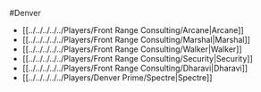 #Denver
- [[../../../../../Players/Front Range Consulting/Arcane|Arcane]]
- [[../../../../../Players/Front Range Consulting/Marshal|Marshal]]
- [[../../../../../Players/Front Range Consulting/Walker|Walker]]
- [[../../../../../Players/Front Range Consulting/Security|Security]]
- [[../../../../../Players/Front Range Consulting/Dharavi|Dharavi]]
- [[../../../../../Players/Denver Prime/Spectre|Spectre]]